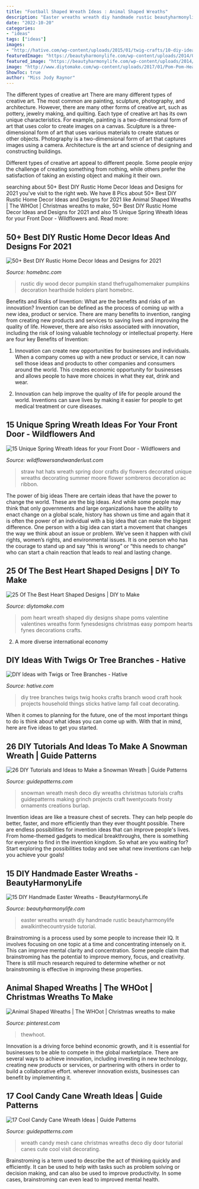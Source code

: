 ```yaml
---
title: "Football Shaped Wreath Ideas : Animal Shaped Wreaths"
description: "Easter wreaths wreath diy handmade rustic beautyharmonylife awalkinthecountryside tutorial"
date: "2022-10-20"
categories:
- "ideas"
tags: ["ideas"]
images:
- "http://hative.com/wp-content/uploads/2015/01/twig-crafts/10-diy-ideas-with-twigs-sticks-tree-branches.jpg"
featuredImage: "https://beautyharmonylife.com/wp-content/uploads/2014/03/Rustic-Easter-Wreath.jpg"
featured_image: "https://beautyharmonylife.com/wp-content/uploads/2014/03/Rustic-Easter-Wreath.jpg"
image: "http://www.diytomake.com/wp-content/uploads/2017/01/Pom-Pom-Heart-Wreath.jpg"
ShowToc: true
author: "Miss Jody Raynor"
---
```



The different types of creative art
There are many different types of creative art. The most common are painting, sculpture, photography, and architecture. However, there are many other forms of creative art, such as pottery, jewelry making, and quilting.
Each type of creative art has its own unique characteristics. For example, painting is a two-dimensional form of art that uses color to create images on a canvas. Sculpture is a three-dimensional form of art that uses various materials to create statues or other objects. Photography is a two-dimensional form of art that captures images using a camera. Architecture is the art and science of designing and constructing buildings.

Different types of creative art appeal to different people. Some people enjoy the challenge of creating something from nothing, while others prefer the satisfaction of taking an existing object and making it their own.

	

		
searching about 50+ Best DIY Rustic Home Decor Ideas and Designs for 2021 you've visit to the right web. We have 8 Pics about 50+ Best DIY Rustic Home Decor Ideas and Designs for 2021 like Animal Shaped Wreaths | The WHOot | Christmas wreaths to make, 50+ Best DIY Rustic Home Decor Ideas and Designs for 2021 and also 15 Unique Spring Wreath Ideas for your Front Door - Wildflowers and. Read more:
		
    
## 50+ Best DIY Rustic Home Decor Ideas And Designs For 2021

<img loading=lazy src="https://homebnc.com/homeimg/2017/03/39-diy-rustic-home-decor-ideas-homebnc.jpg" onerror="this.onerror=null;this.src='https://tse3.mm.bing.net/th?id=OIP.KNVdoSMF6MqXOL418cT72gHaLM&amp;pid=15.1';" alt="50+ Best DIY Rustic Home Decor Ideas and Designs for 2021">

_Source: homebnc.com_

>rustic diy wood decor pumpkin stand thefrugalhomemaker pumpkins decoration hearthside holders plant homebnc. 

	

Benefits and Risks of Invention: What are the benefits and risks of an innovation?
Invention can be defined as the process of coming up with a new idea, product or service. There are many benefits to invention, ranging from creating new products and services to saving lives and improving the quality of life. However, there are also risks associated with innovation, including the risk of losing valuable technology or intellectual property. Here are four key Benefits of Invention: 
1) Innovation can create new opportunities for businesses and individuals. When a company comes up with a new product or service, it can now sell those ideas and products to other companies and consumers around the world. This creates economic opportunity for businesses and allows people to have more choices in what they eat, drink and wear. 

2) Innovation can help improve the quality of life for people around the world. Inventions can save lives by making it easier for people to get medical treatment or cure diseases.

    
## 15 Unique Spring Wreath Ideas For Your Front Door - Wildflowers And

<img loading=lazy src="https://wildflowersandwanderlust.com/wp-content/uploads/2019/03/hatwreath-765x1024.jpg" onerror="this.onerror=null;this.src='https://tse3.mm.bing.net/th?id=OIP.Jkor9IvbZzwMf73nGnD-owHaJ6&amp;pid=15.1';" alt="15 Unique Spring Wreath Ideas for your Front Door - Wildflowers and">

_Source: wildflowersandwanderlust.com_

>straw hat hats wreath spring door crafts diy flowers decorated unique wreaths decorating summer moore flower sombreros decoration ac ribbon. 

	

The power of big ideas
There are certain ideas that have the power to change the world. These are the big ideas. And while some people may think that only governments and large organizations have the ability to enact change on a global scale, history has shown us time and again that it is often the power of an individual with a big idea that can make the biggest difference.
One person with a big idea can start a movement that changes the way we think about an issue or problem. We’ve seen it happen with civil rights, women’s rights, and environmental issues. It is one person who has the courage to stand up and say “this is wrong” or “this needs to change” who can start a chain reaction that leads to real and lasting change.

    
## 25 Of The Best Heart Shaped Designs | DIY To Make

<img loading=lazy src="http://www.diytomake.com/wp-content/uploads/2017/01/Pom-Pom-Heart-Wreath.jpg" onerror="this.onerror=null;this.src='https://tse1.mm.bing.net/th?id=OIP.AH_UQ7slc3hJuk3ft0ARUQHaJV&amp;pid=15.1';" alt="25 Of The Best Heart Shaped Designs | DIY to Make">

_Source: diytomake.com_

>pom heart wreath shaped diy designs shape poms valentine valentines wreaths form fynesdesigns christmas easy pompom hearts fynes decorations crafts. 

	

2. A more diverse international economy 

    
## DIY Ideas With Twigs Or Tree Branches - Hative

<img loading=lazy src="http://hative.com/wp-content/uploads/2015/01/twig-crafts/10-diy-ideas-with-twigs-sticks-tree-branches.jpg" onerror="this.onerror=null;this.src='https://tse4.mm.bing.net/th?id=OIP.2Iw-04ZH6nEIDg51qMHJVwHaOC&amp;pid=15.1';" alt="DIY Ideas with Twigs or Tree Branches - Hative">

_Source: hative.com_

>diy tree branches twigs twig hooks crafts branch wood craft hook projects household things sticks hative lamp fall coat decorating. 

	

When it comes to planning for the future, one of the most important things to do is think about what ideas you can come up with. With that in mind, here are five ideas to get you started. 

    
## 26 DIY Tutorials And Ideas To Make A Snowman Wreath | Guide Patterns

<img loading=lazy src="http://www.guidepatterns.com/wp-content/uploads/2016/12/Deco-Mesh-Snowman-Wreath.jpg" onerror="this.onerror=null;this.src='https://tse3.mm.bing.net/th?id=OIP._DQn2ekuowMr9e3Ys3hX-wHaJ4&amp;pid=15.1';" alt="26 DIY Tutorials and Ideas to Make a Snowman Wreath | Guide Patterns">

_Source: guidepatterns.com_

>snowman wreath mesh deco diy wreaths christmas tutorials crafts guidepatterns making grinch projects craft twentycoats frosty ornaments creations burlap. 

	

Invention ideas are like a treasure chest of secrets. They can help people do better, faster, and more efficiently than they ever thought possible. There are endless possibilities for invention ideas that can improve people's lives. From home-themed gadgets to medical breakthroughs, there is something for everyone to find in the invention kingdom. So what are you waiting for? Start exploring the possibilities today and see what new inventions can help you achieve your goals!

    
## 15 DIY Handmade Easter Wreaths - BeautyHarmonyLife

<img loading=lazy src="https://beautyharmonylife.com/wp-content/uploads/2014/03/Rustic-Easter-Wreath.jpg" onerror="this.onerror=null;this.src='https://tse2.mm.bing.net/th?id=OIP.MCc-8FoEj3oWDAQAut6TUwHaJx&amp;pid=15.1';" alt="15 DIY Handmade Easter Wreaths - BeautyHarmonyLife">

_Source: beautyharmonylife.com_

>easter wreaths wreath diy handmade rustic beautyharmonylife awalkinthecountryside tutorial. 

	

Brainstroming is a process used by some people to increase their IQ. It involves focusing on one topic at a time and concentrating intensely on it. This can improve mental clarity and concentration. Some people claim that brainstroming has the potential to improve memory, focus, and creativity. There is still much research required to determine whether or not brainstroming is effective in improving these properties.

    
## Animal Shaped Wreaths | The WHOot | Christmas Wreaths To Make

<img loading=lazy src="https://i.pinimg.com/736x/fd/4a/c3/fd4ac3ba4bbd4d7c53b242f90e483c21.jpg" onerror="this.onerror=null;this.src='https://tse4.mm.bing.net/th?id=OIP.dBjeofuymCrxhzFL6bCQUAHaJ4&amp;pid=15.1';" alt="Animal Shaped Wreaths | The WHOot | Christmas wreaths to make">

_Source: pinterest.com_

>thewhoot. 

	

Innovation is a driving force behind economic growth, and it is essential for businesses to be able to compete in the global marketplace. There are several ways to achieve innovation, including investing in new technology, creating new products or services, or partnering with others in order to build a collaborative effort. wherever innovation exists, businesses can benefit by implementing it.

    
## 17 Cool Candy Cane Wreath Ideas | Guide Patterns

<img loading=lazy src="http://www.guidepatterns.com/wp-content/uploads/2015/11/Candy-Cane-Mesh-Wreath.jpg" onerror="this.onerror=null;this.src='https://tse3.mm.bing.net/th?id=OIP.j0ayKHCAs45lOPoDGhAR0AHaLO&amp;pid=15.1';" alt="17 Cool Candy Cane Wreath Ideas | Guide Patterns">

_Source: guidepatterns.com_

>wreath candy mesh cane christmas wreaths deco diy door tutorial canes cute cool visit decorating. 

	

Brainstroming is a term used to describe the act of thinking quickly and efficiently. It can be used to help with tasks such as problem solving or decision making, and can also be used to improve productivity. In some cases, brainstroming can even lead to improved mental health.


